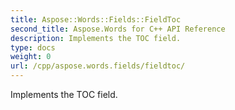 ```yaml
---
title: Aspose::Words::Fields::FieldToc
second_title: Aspose.Words for C++ API Reference
description: Implements the TOC field. 
type: docs
weight: 0
url: /cpp/aspose.words.fields/fieldtoc/
---
```


Implements the TOC field. 

